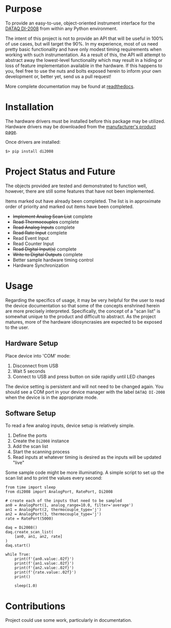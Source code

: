 # Purpose

To provide an easy-to-use, object-oriented instrument interface for the [DATAQ DI-2008](https://www.dataq.com/products/di-2008/) from within any Python environment.

The intent of this project is not to provide an API that will be useful in 100% of use cases, but will target the 90%.  In my experience, most of us need pretty basic functionality and have only modest timing requirements when working with such instrumentation.  As a result of this, the API will attempt to abstract away the lowest-level functionality which may result in a hiding or loss of feature implementation available in the hardware.  If this happens to you, feel free to use the nuts and bolts exposed herein to inform your own development or, better yet, send us a pull request!

More complete documentation may be found at [readthedocs](https://di2008.readthedocs.io/en/latest/index.html).

# Installation

The hardware drivers must be installed before this package may be utilized.  Hardware drivers may be downloaded from the [manufacturer's product page](https://www.dataq.com/products/di-2008/).

Once drivers are installed:

    $> pip install di2008

# Project Status and Future

The objects provided are tested and demonstrated to function well, however, there are still some features that have not been implemented.

Items marked out have already been completed.  The list is in approximate order of priority and marked out items have been completed.

 * ~~Implement Analog Scan List~~ complete
 * ~~Read Thermocouples~~ complete
 * ~~Read Analog Inputs~~ complete
 * ~~Read Rate Input~~ complete
 * Read Event Input
 * Read Counter Input
 * ~~Read Digital Input(s)~~ complete
 * ~~Write to Digital Outputs~~ complete
 * Better sample hardware timing control
 * Hardware Synchronization

# Usage

Regarding the specifics of usage, it may be very helpful for the user to read the device documentation so that some of the concepts enshrined herein are more precisely interpreted.  Specifically, the concept of a "scan list" is somewhat unique to the product and difficult to abstract.  As the project matures, more of the hardware idiosyncrasies are expected to be exposed to the user.

## Hardware Setup

Place device into 'COM' mode:

 1. Disconnect from USB
 2. Wait 5 seconds
 3. Connect to USB and press button on side rapidly until LED changes
 
The device setting is persistent and will not need to be changed again.  You should see a COM port in your device manager with the label `DATAQ DI-2008` when the device is in the appropriate mode.

## Software Setup

To read a few analog inputs, device setup is relatively simple.

 1. Define the ports
 2. Create the `Di2008` instance
 3. Add the scan list
 4. Start the scanning process
 5. Read inputs at whatever timing is desired as the inputs will be updated "live"

Some sample code might be more illuminating.  A simple script to set up the scan list and to print the values every second:

    from time import sleep
    from di2008 import AnalogPort, RatePort, Di2008
    
    # create each of the inputs that need to be sampled
    an0 = AnalogPort(1, analog_range=10.0, filter='average')
    an1 = AnalogPort(2, thermocouple_type='j')
    an2 = AnalogPort(3, thermocouple_type='j')
    rate = RatePort(5000)
    
    daq = Di2008()
    daq.create_scan_list(
        [an0, an1, an2, rate]
    )
    daq.start()
    
    while True:
        print(f'{an0.value:.02f}')
        print(f'{an1.value:.02f}')
        print(f'{an2.value:.02f}')
        print(f'{rate.value:.02f}')
        print()
        
        sleep(1.0)
        
# Contributions

Project could use some work, particularly in documentation.
